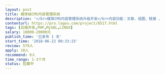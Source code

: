 ```yaml
---                
layout: post       
title: 媒体级CMS内容管理系统           
description: '</br>媒体CMS内容管理系统升级开发</br>内容功能：文章、组图、链接 、投票、活动、专题</br>技术要求：1.基于 LAMP 技术架构和 MVC+OOP 模式开发，采用模块化开发方式便于二次开发和扩展。2.数据库读写分离和服务器集群部署，可承载千万级数据量，支持高并发和高可用性，采用多重安全策略。3.必须能熟练使用zend framework3框架。4.有CMS开发经验。</br></br>注：项目框架、后端界面已搭建完成，功能已开发约50%。目前一个人开发人手不够，需再找一个熟悉ZF3框架有CMS开发经验的工程师配合。工期约一个月。</br>'     
contenturl: https://pro.lagou.com/project/8517.html      
tags: [后端开发,PHP,MySQL,LINUX]            
salary: 10000-20000元          
publish_time: '已发布 1 天'         
start_time: '2018-06-22 00:33:25'           
review: 579人                   
apply: 10人                   
recommend: 0人                   
time_range: 1-3个月              
status: 招募中                  
---                 
```

